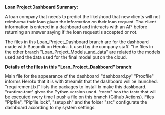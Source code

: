 **Loan Project Dashboard Summary:**

A loan company that needs to predict the likelyhood that new clients will not reimburse their loan given the information on their loan request. 
The client information is entered in a dashboard and interacts with an API before returning an answer saying if the loan request is accepted or not. 

The files in this Loan_Project_Dashboard branch are for the dashboard made with Streamlit on Heroku. It used by the company staff. 
The files in the other branch "Loan_Project_Models_and_data" are related to the models used and the data used for the final model put on the cloud.

**Details of the files in this "Loan_Project_Dashboard" branch:**

Main file for the appearance of the dashboard: "dashboard.py"
"Procfile" informs Heroku that it is with Streamlit that the dashboard will be launched.
"requirement.txt" lists the packages to install to make this dashboard.
"runtime.text" gives the Python version used.
"tests" has the tests that will be executed every time I push a file on this branch (Github Actions).
Files "Pipfile", "Pipfile.lock", "setup.sh" and the folder "src" configurate the dashboard according to my system settings.
